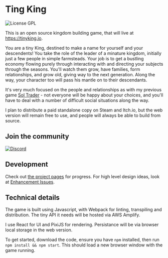 # Ting King

![License GPL](https://img.shields.io/github/license/chrismdp/tinyking?color=brightgreen)

This is an open source kingdom building game, that will live at https://tinyking.io.

You are a tiny King, destined to make a name for yourself and your descendents! You take the role of the leader of a minature kingdom, initially just a few people in simple farmsteads. Your job is to get a bustling economy flowing purely through interacting with and directing your subjects through the seasons. You'll watch them grow, have families, form relationships, and grow old, giving way to the next generation. Along the way, your character too will pass his mantle on to their descendants.

It's very much focused on the people and relationships as with my previous game [Sol Trader](https://soltrader.net/) - not everyone will be happy about your choices, and you'll have to deal with a number of difficult social situations along the way.

I plan to distribute a paid standalone copy on Steam and Itch.io, but the web version will remain free to use, and people will always be able to build from source.

## Join the community

[![Discord](https://img.shields.io/discord/731912590489288795?color=blue&label=discord)](https://discord.gg/ZgXcVyn)

## Development

Check out [the project pages](https://github.com/chrismdp/tinyking/projects/) for progress. For high level design ideas, look at [Enhancement Issues](https://github.com/chrismdp/tinyking/labels/enhancement).

## Technical details

The game is built using Javascript, with Webpack for linting, transpiling and distribution. The tiny API it needs will be hosted via AWS Amplify.

I use React for UI and PixiJS for rendering. Persistance will be via browser local storage in the web version.

To get started, download the code, ensure you have `npm` installed, then run `npm install && npm start`. This should load a new browser window with the game running.

